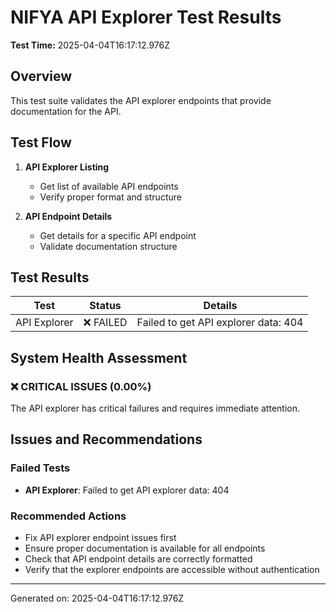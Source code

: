 # NIFYA API Explorer Test Results

**Test Time:** 2025-04-04T16:17:12.976Z

## Overview

This test suite validates the API explorer endpoints that provide documentation for the API.

## Test Flow

1. **API Explorer Listing** 
   - Get list of available API endpoints
   - Verify proper format and structure

2. **API Endpoint Details**
   - Get details for a specific API endpoint
   - Validate documentation structure

## Test Results

| Test | Status | Details |
|------|--------|---------|
| API Explorer | ❌ FAILED | Failed to get API explorer data: 404 |

## System Health Assessment

### ❌ CRITICAL ISSUES (0.00%)
The API explorer has critical failures and requires immediate attention.

## Issues and Recommendations

### Failed Tests
- **API Explorer**: Failed to get API explorer data: 404

### Recommended Actions
- Fix API explorer endpoint issues first
- Ensure proper documentation is available for all endpoints
- Check that API endpoint details are correctly formatted
- Verify that the explorer endpoints are accessible without authentication

---
Generated on: 2025-04-04T16:17:12.976Z
